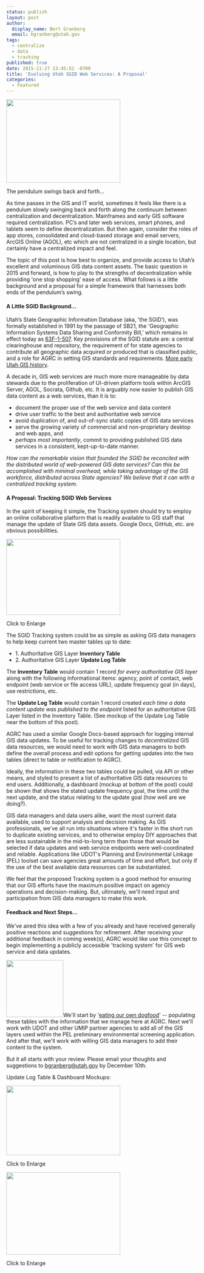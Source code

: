 ```yaml
---
status: publish
layout: post
author:
  display_name: Bert Granberg
  email: bgranberg@utah.gov
tags:
  - centralize
  - data
  - tracking
published: true
date: 2015-11-27 13:45:52 -0700
title: 'Evolving Utah SGID Web Services: A Proposal'
categories:
  - Featured
---
```

<div class="caption"><a href="{{ "/downloads/Screen-Shot-2015-11-27-at-12.39.23-PM.png" | prepend: site.baseurl }}"><img src="{{ "/images/Screen-Shot-2015-11-27-at-12.39.23-PM-300x220.png" | prepend: site.baseurl }}" alt="" title="The pendulum swings back and forth..." width="300" height="220" class="size-medium wp-image-18156" /></a><p class="caption-text">The pendulum swings back and forth...</p></div>As time passes in the GIS and IT world, sometimes it feels like there is a pendulum slowly swinging back and forth along the continuum between centralization and decentralization. Mainframes and early GIS software required centralization. PC’s and later web services, smart phones, and tablets seem to define decentralization. But then again, consider the roles of app stores, consolidated and cloud-based storage and email servers, ArcGIS Online (AGOL), etc which are not centralized in a single location, but certainly have a centralized impact and feel.</p>
<p>The topic of this post is how best to organize, and provide access to Utah’s excellent and voluminous GIS data content assets. The basic question in 2015 and forward, is how to play to the strengths of decentralization while providing 'one stop shopping’ ease of access. What follows is a little background and a proposal for a simple framework that harnesses both ends of the pendulum’s swing. </p>
<h4>A Little SGID Background...</h4>
<p>Utah’s State Geographic Information Database (aka, 'the SGID’), was formally established in 1991 by the passage of SB21, the 'Geographic Information Systems Data Sharing and Conformity Bill,’ which remains in effect today as <a href="http://le.utah.gov/xcode/Title63F/Chapter1/63F-1-S507.html">63F-1-507</a>. Key provisions of the SGID statute are: a central clearinghouse and repository, the requirement of for state agencies to contribute all geographic data acquired or produced that is classified public, and a role for AGRC in setting GIS standards and requirements. <a href="https://drive.google.com/file/d/0BxoOAQyOvGgac2wzV3g3X0lmX25oQlk3TDVDQVlwSV9TaVVn/view?usp=sharing">More early Utah GIS history</a>.</p>
<p>A decade in, GIS web services are much more more manageable by data stewards due to the proliferation of UI-driven platform tools within ArcGIS Server, AGOL, Socrata, Github, etc. It is arguably now easier to publish GIS data content as a web services, than it is to:</p>
<ul>
<li>document the proper use of the web service and data content</li>
<li>drive user traffic to the best and authoritative web service</li>
<li>avoid duplication of, and out-of-sync static copies of GIS data services</li>
<li>serve the growing variety of commercial and non-proprietary desktop and web apps, and</li>
<li><em>perhaps most importantly</em>, commit to providing published GIS data services in a consistent, kept-up-to-date manner.</li>
</ul>
<p><em>How can the remarkable vision that founded the SGID be reconciled with the distributed world of web-powered GIS data services? Can this be accomplished with minimal overhead, while taking advantage of the GIS workforce, distributed across State agencies? We believe that it can with a centralized tracking system.</em></p>
<h4>A Proposal: Tracking SGID Web Services</h4>
<p>In the spirit of keeping it simple, the Tracking system should try to employ an online collaborative platform that is readily available to GIS staff that manage the update of State GIS data assets. Google Docs, GitHub, etc. are obvious possibilities.</p>
<div class="caption"><a href="{{ "/downloads/Screen-Shot-2015-11-30-at-9.02.43-AM.png" | prepend: site.baseurl }}"><img src="{{ "/images/Screen-Shot-2015-11-30-at-9.02.43-AM-300x200.png" | prepend: site.baseurl }}" alt="" title="Data Elements: Authoritative GIS Layer Tracking" width="300" height="200" class="size-medium wp-image-18155" /></a><p class="caption-text">Click to Enlarge</p></div>
<p>The SGID Tracking system could be as simple as asking GIS data managers to help keep current two master tables up to date:</p>
<ul>
<li>1. Authoritative GIS Layer <strong>Inventory Table</strong></li>
<li>2. Authoritative GIS Layer <strong>Update Log Table</strong></li>
</ul>
<p>The <strong>Inventory Table</strong> would contain 1 record <em>for every authoritative GIS layer</em> along with the following informational items: agency, point of contact, web endpoint (web service or file access URL), update frequency goal (in days), use restrictions, etc.</p>
<p>The <strong>Update Log Table</strong> would contain 1 record created <em>each time a data content update was published to the endpoint</em> listed for an authoritative GIS Layer listed in the Inventory Table. (See mockup of the Update Log Table near the bottom of this post).</p>
<p>AGRC has used a similar Google Docs-based approach for logging internal GIS data updates. To be useful for tracking changes to <em>decentralized</em> GIS data resources, we would need to work with GIS data managers to both define the overall process and edit options for getting updates into the two tables (direct to table or notification to AGRC).</p>
<p>Ideally, the information in these two tables could be pulled, via API or other means, and styled to present a list of authoritative GIS data resources to end users. Additionally, a dashboard (mockup at bottom of the post) could be shown that shows the stated update frequency goal, the time until the next update, and the status relating to the update goal (how well are we doing?).</p>
<p>GIS data managers and data users alike, want the most current data available, used to support analysis and decision making. As GIS professionals, we've all run into situations where it's faster in the short run to duplicate existing services, and to otherwise employ DIY approaches that are less sustainable in the mid-to-long term than those that would be selected if data updates and web service endpoints were well-coordinated and reliable. Applications like UDOT's Planning and Environmental Linkage (PEL) toolset can save agencies great amounts of time and effort, but only if the use of the best available data resources can be substantiated. </p>
<p>We feel that the proposed Tracking system is a good method for ensuring that our GIS efforts have the maximum positive impact on agency operations and decision-making. But, ultimately, we'll need input and participation from GIS data managers to make this work.</p>
<h4>Feedback and Next Steps...</h4>
<p>We've aired this idea with a few of you already and have received generally positive reactions and suggestions for refinement. After receiving your additional feedback in coming week(s), AGRC would like use this concept to begin implementing a publicly accessible 'tracking system' for GIS web service and data updates. </p>
<p><a href="{{ "/downloads/Screen-Shot-2015-11-27-at-1.28.15-PM.png" | prepend: site.baseurl }}"><img src="{{ "/images/Screen-Shot-2015-11-27-at-1.28.15-PM-150x150.png" | prepend: site.baseurl }}" alt="" title="Screen Shot 2015-11-27 at 1.28.15 PM" width="150" height="150" class="inline-text-left" /></a>We'll start by '<a href="https://en.wikipedia.org/wiki/Eating_your_own_dog_food">eating our own dogfood</a>' -- populating these tables with the information that we manage here at AGRC. Next we'll work with UDOT and other UMIP partner agencies to add all of the GIS layers used within the PEL preliminary environmental screening application. And after that, we'll work with willing GIS data managers to add their content to the system.</p>
<p>But it all starts with your review. Please email your thoughts and suggestions to <a href="mailto:bgranberg@utah.gov?subject="Proposed UMIP GIS Data Tracking Comments" ">bgranberg@utah.gov</a> by December 10th.</p>
<p>Update Log Table & Dashboard Mockups:<br />
<div class="caption"><a href="{{ "/downloads/Screen-Shot-2015-11-27-at-1.02.08-PM.png" | prepend: site.baseurl }}"><img src="{{ "/images/Screen-Shot-2015-11-27-at-1.02.08-PM-300x183.png" | prepend: site.baseurl }}" alt="" title="Update Log Mockup" width="300" height="183" class="size-medium wp-image-18154" /></a><p class="caption-text">Click to Enlarge</p></div><div class="caption"><a href="{{ "/downloads/Screen-Shot-2015-11-27-at-1.01.51-PM.png" | prepend: site.baseurl }}"><img src="{{ "/images/Screen-Shot-2015-11-27-at-1.01.51-PM-300x217.png" | prepend: site.baseurl }}" alt="" title="SGID Update Dashboard Mockup" width="300" height="217" class="size-medium wp-image-18153" /></a><p class="caption-text">Click to Enlarge</p></div>
 
